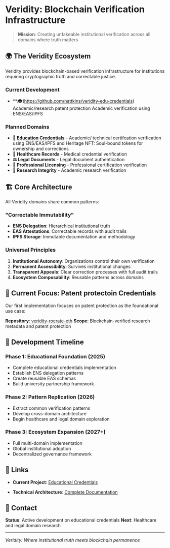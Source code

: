 # Veridity: Blockchain Verification Infrastructure

> **Mission**: Creating unfakeable institutional verification across all domains where truth matters

## 🌍 The Veridity Ecosystem

Veridity provides blockchain-based verification infrastructure for institutions requiring cryptographic truth and correctable justice.



### **Current Development**
- **🎓(https://github.com/nattkins/veridity-edu-credentials) Academic/research patent protection Academic verification using ENS/EAS/IPFS

### **Planned Domains**

- **📃 [Education Credentials](https://github.com/nattkins/veridity-edu-credentials)** - Academic/ technical certifcation verification using ENS/EAS/IPFS and Heritage NFT: Soul-bound tokens for ownership and corrections
- **🏥 Healthcare Records** - Medical credential verification
- **⚖️ Legal Documents** - Legal document authentication  
- **🏢 Professional Licensing** - Professional certification verification
- **🔬 Research Integrity** - Academic research verification

## 🏗️ Core Architecture

All Veridity domains share common patterns:

### **"Correctable Immutability"**
- **ENS Delegation**: Hierarchical institutional truth
- **EAS Attestations**: Correctable records with audit trails
- **IPFS Storage**: Immutable documentation and methodology


### **Universal Principles**
1. **Institutional Autonomy**: Organizations control their own verification
2. **Permanent Accessibility**: Survives institutional changes
3. **Transparent Appeals**: Clear correction processes with full audit trails
4. **Ecosystem Composability**: Reusable patterns across domains

## 🎯 Current Focus: Patent protectoin Credentials

Our first implementation focuses on patent protection as the foundational use case:

**Repository**: [veridity-rocrate-eth](https://github.com/nattkins/veridity-rocrate-eth)
**Scope**: Blockchain-verified research metadata and patent protection 

## 🚀 Development Timeline

### **Phase 1: Educational Foundation (2025)**
- Complete educational credentials implementation
- Establish ENS delegation patterns
- Create reusable EAS schemas
- Build university partnership framework

### **Phase 2: Pattern Replication (2026)**
- Extract common verification patterns
- Develop cross-domain architecture
- Begin healthcare and legal domain exploration

### **Phase 3: Ecosystem Expansion (2027+)**
- Full multi-domain implementation
- Global institutional adoption
- Decentralized governance framework

## 🔗 Links
- **Current Project**: [Educational Credentials](https://github.com/nattkins/veridity-edu-credentials)

- **Technical Architecture**: [Complete Documentation](https://github.com/nattkins/veridity-edu-credentials/blob/main/docs/ARCHITECTURE.md)

## 📧 Contact
**Status**: Active development on educational credentials
**Next**: Healthcare and legal domain research

---

*Veridity: Where institutional truth meets blockchain permanence*
